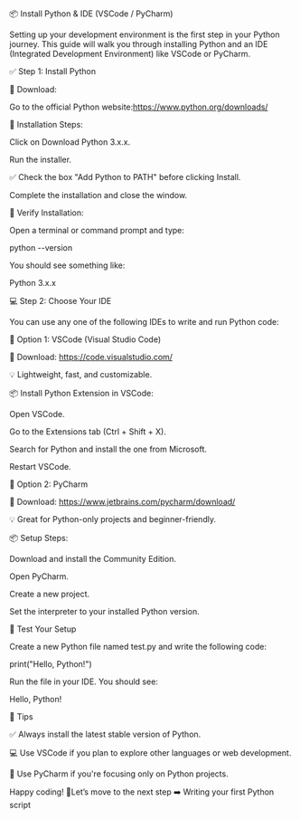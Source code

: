 📦 Install Python & IDE (VSCode / PyCharm)

Setting up your development environment is the first step in your Python journey. This guide will walk you through installing Python and an IDE (Integrated Development Environment) like VSCode or PyCharm.

✅ Step 1: Install Python

🔗 Download:

Go to the official Python website:https://www.python.org/downloads/

🧰 Installation Steps:

Click on Download Python 3.x.x.

Run the installer.

✅ Check the box "Add Python to PATH" before clicking Install.

Complete the installation and close the window.

🧪 Verify Installation:

Open a terminal or command prompt and type:

python --version

You should see something like:

Python 3.x.x

💻 Step 2: Choose Your IDE

You can use any one of the following IDEs to write and run Python code:

🔹 Option 1: VSCode (Visual Studio Code)

🔗 Download: https://code.visualstudio.com/

💡 Lightweight, fast, and customizable.

📦 Install Python Extension in VSCode:

Open VSCode.

Go to the Extensions tab (Ctrl + Shift + X).

Search for Python and install the one from Microsoft.

Restart VSCode.

🔹 Option 2: PyCharm

🔗 Download: https://www.jetbrains.com/pycharm/download/

💡 Great for Python-only projects and beginner-friendly.

📦 Setup Steps:

Download and install the Community Edition.

Open PyCharm.

Create a new project.

Set the interpreter to your installed Python version.

🧪 Test Your Setup

Create a new Python file named test.py and write the following code:

print("Hello, Python!")

Run the file in your IDE. You should see:

Hello, Python!

📌 Tips

✅ Always install the latest stable version of Python.

💻 Use VSCode if you plan to explore other languages or web development.

🐍 Use PyCharm if you're focusing only on Python projects.

Happy coding! 🚀Let’s move to the next step ➡️ Writing your first Python script

